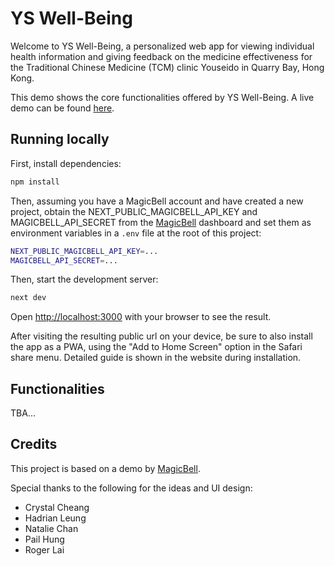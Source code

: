 # YS Well-Being

Welcome to YS Well-Being, a personalized web app for viewing individual health information and giving feedback on the medicine effectiveness for the Traditional Chinese Medicine (TCM) clinic Youseido in Quarry Bay, Hong Kong.

This demo shows the core functionalities offered by YS Well-Being. A live demo can be found [here](https://yswellbeing.howardwkh.pp.ua).

## Running locally

First, install dependencies:

```bash
npm install
```

Then, assuming you have a MagicBell account and have created a new project, obtain the NEXT_PUBLIC_MAGICBELL_API_KEY and MAGICBELL_API_SECRET from the [MagicBell](https://www.magicbell.com/) dashboard and set them as environment variables in a `.env` file at the root of this project:

```bash
NEXT_PUBLIC_MAGICBELL_API_KEY=...
MAGICBELL_API_SECRET=...
```

Then, start the development server:

```bash
next dev
```

Open [http://localhost:3000](http://localhost:3000) with your browser to see the result.

After visiting the resulting public url on your device, be sure to also install the app as a PWA, using the "Add to Home Screen" option in the Safari share menu. Detailed guide is shown in the website during installation.

## Functionalities

TBA...

## Credits

This project is based on a demo by [MagicBell](https://github.com/magicbell-io/webpush-ios-template/tree/main).

Special thanks to the following for the ideas and UI design:

- Crystal Cheang
- Hadrian Leung
- Natalie Chan
- Pail Hung
- Roger Lai